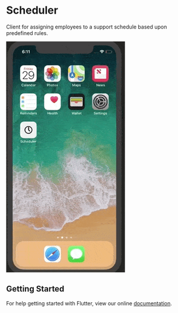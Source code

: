# Scheduler

Client for assigning employees to a support schedule based upon predefined rules.

![Finished App](https://github.com/utkarshdbodake/support_wheel/blob/master/Scheduler.gif)

## Getting Started

For help getting started with Flutter, view our online
[documentation](https://flutter.io/).
